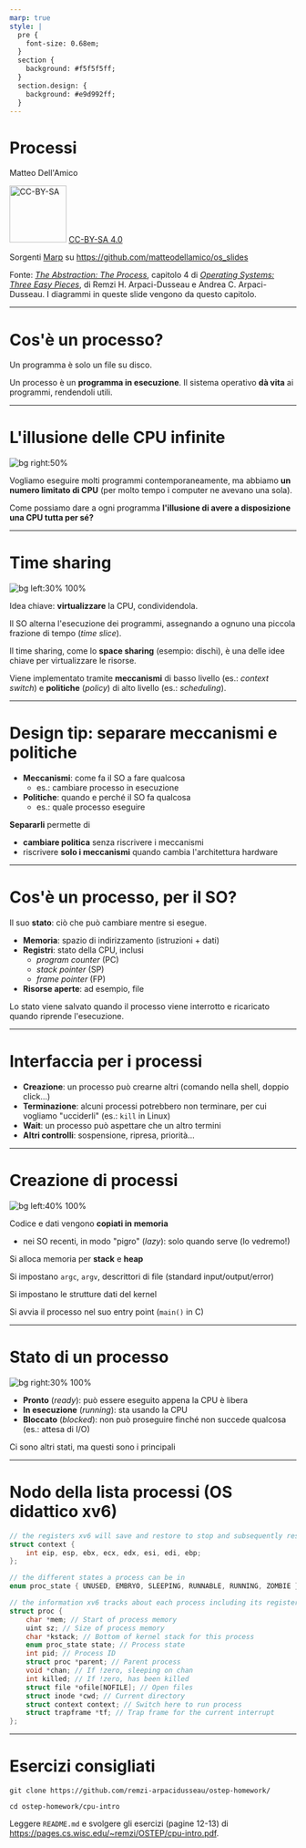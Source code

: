 ```yaml
---
marp: true
style: |
  pre {
    font-size: 0.68em;
  }
  section { 
    background: #f5f5f5ff;
  }
  section.design: {
    background: #e9d992ff;
  }
---
```


# **Processi**

Matteo Dell'Amico

<a href="https://creativecommons.org/licenses/by-sa/4.0/"><img src="https://mirrors.creativecommons.org/presskit/buttons/88x31/png/by-sa.png" alt="CC-BY-SA" width="100" /></a> [CC-BY-SA 4.0](https://creativecommons.org/licenses/by-sa/4.0/)

Sorgenti [Marp](https://marp.app/) su https://github.com/matteodellamico/os_slides

Fonte: [*The Abstraction: The Process*](https://pages.cs.wisc.edu/~remzi/OSTEP/cpu-intro.pdf), capitolo 4 di [*Operating Systems: Three Easy Pieces*](http://pages.cs.wisc.edu/~remzi/OSTEP/), di Remzi H. Arpaci-Dusseau e Andrea C. Arpaci-Dusseau. I diagrammi in queste slide vengono da questo capitolo.

---

# Cos'è un processo?

Un programma è solo un file su disco.

Un processo è un **programma in esecuzione**. Il sistema operativo **dà vita** ai programmi, rendendoli utili.

---

# L'illusione delle CPU infinite

![bg right:50%](https://raw.githubusercontent.com/matteodellamico/os_slides/2a1e5aee02e30afa975f11034a0c763cdc38d0b4/images/infinite_cpus.png)

Vogliamo eseguire molti programmi contemporaneamente, ma abbiamo **un numero limitato di CPU** (per molto tempo i computer ne avevano una sola).

Come possiamo dare a ogni programma **l'illusione di avere a disposizione una CPU tutta per sé?**

---

# Time sharing

![bg left:30% 100%](https://openclipart.org/image/2400px/svg_to_png/2998/rihard-Clock-Calendar-1.png)

Idea chiave: **virtualizzare** la CPU, condividendola.

Il SO alterna l'esecuzione dei programmi, assegnando a ognuno una piccola frazione di tempo (*time slice*).

Il time sharing, come lo **space sharing** (esempio: dischi), è una delle idee chiave per virtualizzare le risorse.

Viene implementato tramite **meccanismi** di basso livello (es.: *context switch*) e **politiche** (*policy*) di alto livello (es.: *scheduling*).

---

<!-- _class: design -->

# Design tip: separare meccanismi e politiche

- **Meccanismi**: come fa il SO a fare qualcosa
  - es.: cambiare processo in esecuzione
- **Politiche**: quando e perché il SO fa qualcosa
  - es.: quale processo eseguire

**Separarli** permette di
 - **cambiare politica** senza riscrivere i meccanismi
 - riscrivere **solo i meccanismi** quando cambia l'architettura hardware

---

# Cos'è un processo, per il SO?

Il suo **stato**: ciò che può cambiare mentre si esegue.

- **Memoria**: spazio di indirizzamento (istruzioni + dati)
- **Registri**: stato della CPU, inclusi
    - *program counter* (PC)
    - *stack pointer* (SP)
    - *frame pointer* (FP)
- **Risorse aperte**: ad esempio, file

Lo stato viene salvato quando il processo viene interrotto e ricaricato quando riprende l'esecuzione.

---

# Interfaccia per i processi

- **Creazione**: un processo può crearne altri (comando nella shell, doppio click...)
- **Terminazione**: alcuni processi potrebbero non terminare, per cui vogliamo "ucciderli" (es.: `kill` in Linux)
- **Wait**: un processo può aspettare che un altro termini
- **Altri controlli**: sospensione, ripresa, priorità...

---

# Creazione di processi

![bg left:40% 100%](https://raw.githubusercontent.com/matteodellamico/os_slides/2a1e5aee02e30afa975f11034a0c763cdc38d0b4/process-loading.png)

Codice e dati vengono **copiati in memoria**
- nei SO recenti, in modo "pigro" (*lazy*): solo quando serve (lo vedremo!)

Si alloca memoria per **stack** e **heap**

Si impostano `argc`, `argv`, descrittori di file (standard input/output/error)

Si impostano le strutture dati del kernel

Si avvia il processo nel suo entry point (`main()` in C)

---

# Stato di un processo

![bg right:30% 100%](https://raw.githubusercontent.com/matteodellamico/os_slides/2a1e5aee02e30afa975f11034a0c763cdc38d0b4/images/process-states.png)

- **Pronto** (*ready*): può essere eseguito appena la CPU è libera
- **In esecuzione** (*running*): sta usando la CPU
- **Bloccato** (*blocked*): non può proseguire finché non succede qualcosa (es.: attesa di I/O)

Ci sono altri stati, ma questi sono i principali

<!-- Esempio di esecuzione: due processi di fila, in un caso uno fa I/O -->

---

# Nodo della lista processi (OS didattico xv6)

```c
// the registers xv6 will save and restore to stop and subsequently restart a process
struct context {
    int eip, esp, ebx, ecx, edx, esi, edi, ebp;
};

// the different states a process can be in
enum proc_state { UNUSED, EMBRYO, SLEEPING, RUNNABLE, RUNNING, ZOMBIE };

// the information xv6 tracks about each process including its register context and state
struct proc {
    char *mem; // Start of process memory
    uint sz; // Size of process memory
    char *kstack; // Bottom of kernel stack for this process
    enum proc_state state; // Process state
    int pid; // Process ID
    struct proc *parent; // Parent process
    void *chan; // If !zero, sleeping on chan
    int killed; // If !zero, has been killed
    struct file *ofile[NOFILE]; // Open files
    struct inode *cwd; // Current directory
    struct context context; // Switch here to run process
    struct trapframe *tf; // Trap frame for the current interrupt
};
```

---

# Esercizi consigliati

`git clone https://github.com/remzi-arpacidusseau/ostep-homework/`

`cd ostep-homework/cpu-intro`

Leggere `README.md` e svolgere gli esercizi (pagine 12-13) di https://pages.cs.wisc.edu/~remzi/OSTEP/cpu-intro.pdf.
